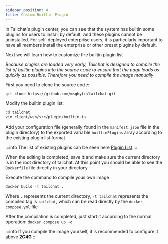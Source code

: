 ```yaml
---
sidebar_position: 4
title: Custom Builtin Plugin
---
```


In Tailchat's plugin center, you can see that the system has builtin some plugins for users to install by default, and these plugins cannot be uninstalled. For self-deployed enterprise users, it is particularly important to have all members install the enterprise or other preset plugins by default.

Next we will learn how to customize the builtin plugin list

*Because plugins are loaded very early, Tailchat is designed to compile the list of builtin plugins into the source code to ensure that the page loads as quickly as possible. Therefore you need to compile the image manually*

First you need to clone the source code:

```bash
git clone https://github.com/msgbyte/tailchat.git
```

Modify the builtin plugin list:

```bash
cd tailchat
vim client/web/src/plugin/builtin.ts
```

Add your configuration file (generally found in the `manifest.json` file in the plugin directory) to the exported variable `builtinPlugins` array according to the existing plugin list format.

:::info
The list of existing plugins can be seen here [Plugin List](/docs/plugin-list/fe)
:::

When the editing is completed, save it and make sure the current directory is in the root directory of tailchat. At this point you should be able to see the `Dockerfile` file directly in your directory.

Execute the command to compile your own image

```bash
docker build -t tailchat .
```

Where `.` represents the current directory, `-t tailchat` represents the compiled tag is `tailchat`, which can be read directly by the `docker-compose.yml` file

After the compilation is completed, just start it according to the normal operation: `docker compose up -d`

:::info
If you compile the image yourself, it is recommended to configure it above **2C4G**
:::
